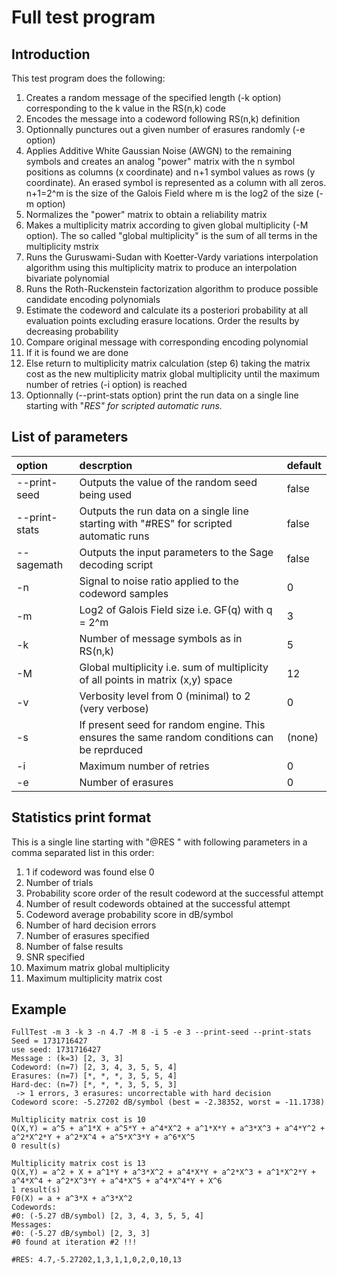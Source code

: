 # Full test program #

## Introduction ##

This test program does the following:

  1. Creates a random message of the specified length (-k option) corresponding to the k value in the RS(n,k) code
  1. Encodes the message into a codeword following RS(n,k) definition
  1. Optionnally punctures out a given number of erasures randomly (-e option)
  1. Applies Additive White Gaussian Noise (AWGN) to the remaining symbols and creates an analog "power" matrix with the n symbol positions as columns (x coordinate) and n+1 symbol values as rows (y coordinate). An erased symbol is represented as a column with all zeros. n+1=2^m is the size of the Galois Field where m is the log2 of the size (-m option)
  1. Normalizes the "power" matrix to obtain a reliability matrix
  1. Makes a multiplicity matrix according to given global multiplicity (-M option). The so called "global multiplicity" is the sum of all terms in the multiplicity mstrix
  1. Runs the Guruswami-Sudan with Koetter-Vardy variations interpolation algorithm using this multiplicity matrix to produce an interpolation bivariate polynomial
  1. Runs the Roth-Ruckenstein factorization algorithm to produce possible candidate encoding polynomials
  1. Estimate the codeword and calculate its a posteriori probability at all evaluation points excluding erasure locations. Order the results by decreasing probability
  1. Compare original message with corresponding encoding polynomial
  1. If it is found we are done
  1. Else return to multiplicity matrix calculation (step 6) taking the matrix cost as the new multiplicity matrix global multiplicity until the maximum number of retries (-i option) is reached
  1. Optionnally (--print-stats option) print the run data on a single line starting with "_RES" for scripted automatic runs._

## List of parameters ##

| option | descrption | default |
|:-------|:-----------|:--------|
| --print-seed | Outputs the value of the random seed being used | false |
| --print-stats | Outputs the run data on a single line starting with "#RES" for scripted automatic runs | false |
| --sagemath | Outputs the input parameters to the Sage decoding script | false |
| -n | Signal to noise ratio applied to the codeword samples | 0 |
| -m | Log2 of Galois Field size i.e. GF(q) with q = 2^m | 3 |
| -k | Number of message symbols as in RS(n,k) | 5 |
| -M | Global multiplicity i.e. sum of multiplicity of all points in matrix (x,y) space | 12 |
| -v | Verbosity level from 0 (minimal) to 2 (very verbose) | 0 |
| -s | If present seed for random engine. This ensures the same random conditions can be reprduced | (none) |
| -i | Maximum number of retries | 0 |
| -e | Number of erasures | 0 |

## Statistics print format ##

This is a single line starting with "@RES " with following parameters in a comma separated list in this order:
  1. 1 if codeword was found else 0
  1. Number of trials
  1. Probability score order of the result codeword at the successful attempt
  1. Number of result codewords obtained at the successful attempt
  1. Codeword average probability score in dB/symbol
  1. Number of hard decision errors
  1. Number of erasures specified
  1. Number of false results
  1. SNR specified
  1. Maximum matrix global multiplicity
  1. Maximum multiplicity matrix cost

## Example ##

```
FullTest -m 3 -k 3 -n 4.7 -M 8 -i 5 -e 3 --print-seed --print-stats
Seed = 1731716427
use seed: 1731716427
Message : (k=3) [2, 3, 3]
Codeword: (n=7) [2, 3, 4, 3, 5, 5, 4]
Erasures: (n=7) [*, *, *, 3, 5, 5, 4]
Hard-dec: (n=7) [*, *, *, 3, 5, 5, 3]
 -> 1 errors, 3 erasures: uncorrectable with hard decision
Codeword score: -5.27202 dB/symbol (best = -2.38352, worst = -11.1738)

Multiplicity matrix cost is 10
Q(X,Y) = a^5 + a^1*X + a^5*Y + a^4*X^2 + a^1*X*Y + a^3*X^3 + a^4*Y^2 + a^2*X^2*Y + a^2*X^4 + a^5*X^3*Y + a^6*X^5
0 result(s)

Multiplicity matrix cost is 13
Q(X,Y) = a^2 + X + a^1*Y + a^3*X^2 + a^4*X*Y + a^2*X^3 + a^1*X^2*Y + a^4*X^4 + a^2*X^3*Y + a^4*X^5 + a^4*X^4*Y + X^6
1 result(s)
F0(X) = a + a^3*X + a^3*X^2
Codewords:
#0: (-5.27 dB/symbol) [2, 3, 4, 3, 5, 5, 4]
Messages:
#0: (-5.27 dB/symbol) [2, 3, 3]
#0 found at iteration #2 !!!

#RES: 4.7,-5.27202,1,3,1,1,0,2,0,10,13
```
